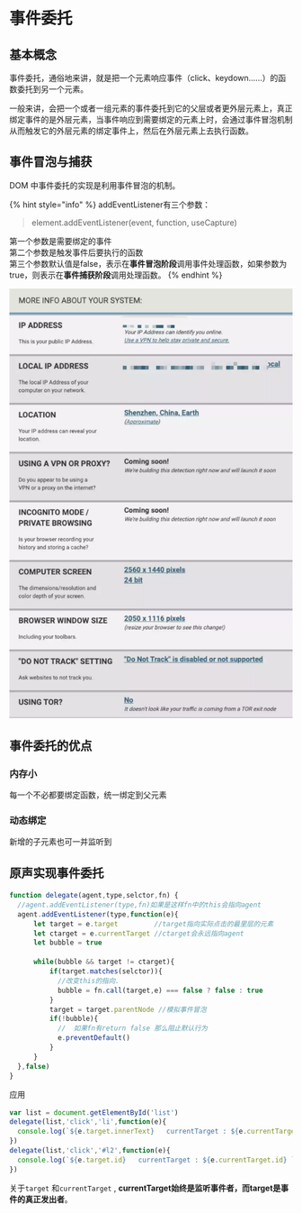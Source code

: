 # 事件委托

## 基本概念

事件委托，通俗地来讲，就是把一个元素响应事件（click、keydown......）的函数委托到另一个元素。

一般来讲，会把一个或者一组元素的事件委托到它的父层或者更外层元素上，真正绑定事件的是外层元素，当事件响应到需要绑定的元素上时，会通过事件冒泡机制从而触发它的外层元素的绑定事件上，然后在外层元素上去执行函数。

## 事件冒泡与捕获

DOM 中事件委托的实现是利用事件冒泡的机制。

{% hint style="info" %}
addEventListener有三个参数：

> element.addEventListener\(event, function, useCapture\)

第一个参数是需要绑定的事件  
第二个参数是触发事件后要执行的函数  
第三个参数默认值是false，表示在**事件冒泡阶段**调用事件处理函数，如果参数为true，则表示在**事件捕获阶段**调用处理函数。
{% endhint %}

![](../.gitbook/assets/image%20%2866%29.png)

## 事件委托的优点

### 内存小

每一个不必都要绑定函数，统一绑定到父元素

### 动态绑定

新增的子元素也可一并监听到

## 原声实现事件委托

```javascript
function delegate(agent,type,selctor,fn) {
  //agent.addEventListener(type,fn)如果是这样fn中的this会指向agent
  agent.addEventListener(type,function(e){
      let target = e.target         //target指向实际点击的最里层的元素
      let ctarget = e.currentTarget //ctarget会永远指向agent
      let bubble = true

      while(bubble && target != ctarget){
          if(target.matches(selctor)){
            //改变this的指向.
            bubble = fn.call(target,e) === false ? false : true
          }
          target = target.parentNode //模拟事件冒泡
          if(!bubble){
            //  如果fn有return false 那么阻止默认行为
            e.preventDefault()
          }
      }
  },false)
}
```

应用

```javascript
var list = document.getElementById('list')
delegate(list,'click','li',function(e){
  console.log(`${e.target.innerText}   currentTarget : ${e.currentTarget.id}`)
})
delegate(list,'click','#l2',function(e){
  console.log(`${e.target.id}   currentTarget : ${e.currentTarget.id} `)
})
```

关于`target` 和`currentTarget` , **currentTarget始终是监听事件者，而target是事件的真正发出者**。



